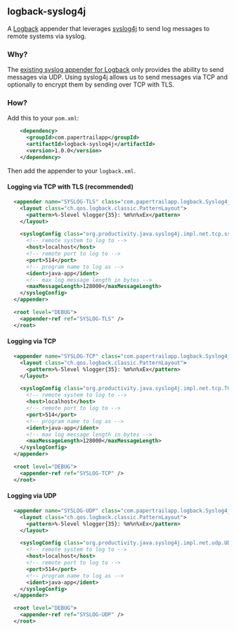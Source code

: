 ## logback-syslog4j

A [Logback][] appender that leverages [syslog4j][] to send log messages to
remote systems via syslog.

### Why?

The [existing syslog appender for Logback][logback-syslog-appender] only
provides the ability to send messages via UDP. Using syslog4j allows us to
send messages via TCP and optionally to encrypt them by sending over TCP with
TLS.


### How?

Add this to your `pom.xml`:

``` xml
    <dependency>
      <groupId>com.papertrailapp</groupId>
      <artifactId>logback-syslog4j</artifactId>
      <version>1.0.0</version>
    </dependency>
```

Then add the appender to your `logback.xml`.


#### Logging via TCP with TLS (recommended)

``` xml
  <appender name="SYSLOG-TLS" class="com.papertrailapp.logback.Syslog4jAppender">
    <layout class="ch.qos.logback.classic.PatternLayout">
      <pattern>%-5level %logger{35}: %m%n%xEx</pattern>
    </layout>

    <syslogConfig class="org.productivity.java.syslog4j.impl.net.tcp.ssl.SSLTCPNetSyslogConfig">
      <!-- remote system to log to -->
      <host>localhost</host>
      <!-- remote port to log to -->
      <port>514</port>
      <!-- program name to log as -->
      <ident>java-app</ident>
      <!-- max log message length in bytes -->
      <maxMessageLength>128000</maxMessageLength>
    </syslogConfig>
  </appender>

  <root level="DEBUG">
    <appender-ref ref="SYSLOG-TLS" />
  </root>
```

#### Logging via TCP

``` xml
  <appender name="SYSLOG-TCP" class="com.papertrailapp.logback.Syslog4jAppender">
    <layout class="ch.qos.logback.classic.PatternLayout">
      <pattern>%-5level %logger{35}: %m%n%xEx</pattern>
    </layout>

    <syslogConfig class="org.productivity.java.syslog4j.impl.net.tcp.TCPNetSyslogConfig">
      <!-- remote system to log to -->
      <host>localhost</host>
      <!-- remote port to log to -->
      <port>514</port>
      <!-- program name to log as -->
      <ident>java-app</ident>
      <!-- max log message length in bytes -->
      <maxMessageLength>128000</maxMessageLength>
    </syslogConfig>
  </appender>

  <root level="DEBUG">
    <appender-ref ref="SYSLOG-TCP" />
  </root>
```

#### Logging via UDP

``` xml
  <appender name="SYSLOG-UDP" class="com.papertrailapp.logback.Syslog4jAppender">
    <layout class="ch.qos.logback.classic.PatternLayout">
      <pattern>%-5level %logger{35}: %m%n%xEx</pattern>
    </layout>

    <syslogConfig class="org.productivity.java.syslog4j.impl.net.udp.UDPNetSyslogConfig">
      <!-- remote system to log to -->
      <host>localhost</host>
      <!-- remote port to log to -->
      <port>514</port>
      <!-- program name to log as -->
      <ident>java-app</ident>
    </syslogConfig>
  </appender>

  <root level="DEBUG">
    <appender-ref ref="SYSLOG-UDP" />
  </root>
```


[Logback]: http://logback.qos.ch/
[syslog4j]: http://syslog4j.org/
[logback-syslog-appender]: http://logback.qos.ch/manual/appenders.html#SyslogAppender